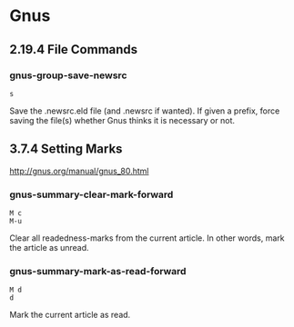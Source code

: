 # Gnus

## 2.19.4 File Commands

### gnus-group-save-newsrc

    s

Save the .newsrc.eld file (and .newsrc if wanted). If given a prefix,
force saving the file(s) whether Gnus thinks it is necessary or not.

## 3.7.4 Setting Marks

<http://gnus.org/manual/gnus_80.html>

### gnus-summary-clear-mark-forward

    M c
    M-u

Clear all readedness-marks from the current article. In other words,
mark the article as unread.

### gnus-summary-mark-as-read-forward

    M d
    d

Mark the current article as read.
